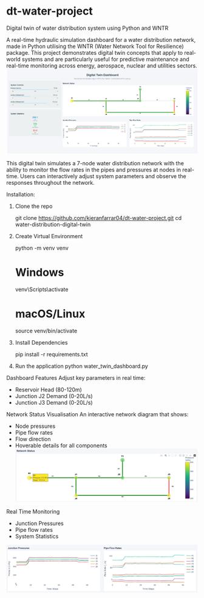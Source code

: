 # dt-water-project
Digital twin of water distribution system using Python and WNTR


A real-time hydraulic simulation dashboard for a water distribution network, made in Python utilising the WNTR (Water Network Tool for Resilience) package. This project demonstrates digital twin concepts that apply to real-world systems and are particularly useful for predictive maintenance and real-time monitoring across energy, aerospace, nuclear and utilities sectors.
![Dashboard Overview](images/dashboard.PNG)

This digital twin simulates a 7-node water distribution network with the ability to monitor the flow rates in the pipes and pressures at nodes in real-time. Users can interactively adjust system parameters and observe the responses throughout the network.

Installation:
1. Clone the repo
   
   git clone https://github.com/kieranfarrar04/dt-water-project.git
   cd water-distribution-digital-twin

2. Create Virtual Environment
   
   python -m venv venv
   
   # Windows
   venv\Scripts\activate
   
   # macOS/Linux
   source venv/bin/activate
   
4. Install Dependencies
   
   pip install -r requirements.txt

5. Run the application
   python water_twin_dashboard.py

Dashboard Features
Adjust key parameters in real time:
- Reservoir Head (80-120m)
- Junction J2 Demand (0-20L/s)
- Junction J3 Demand (0-20L/s)

Network Status Visualisation
An interactive network diagram that shows:

- Node pressures
- Pipe flow rates
- Flow direction
- Hoverable details for all components
![Network Diagram](images/networkhover.PNG)

Real Time Monitoring

- Junction Pressures
- Pipe flow rates
- System Statistics

![Real Time Graphs](images/livegraphs.png)

